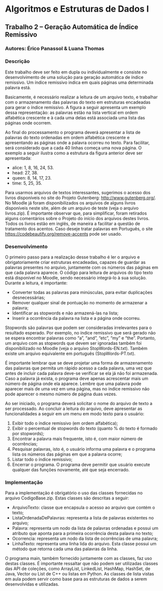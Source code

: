# Algoritmos e Estruturas de Dados I

## Trabalho 2 – Geração Automática de Índice Remissivo
### Autores: Érico Panassol & Luana Thomas

### Descrição

Este trabalho deve ser feito em dupla ou individualmente e consiste no desenvolvimento de uma solução para geração automática de índice remissivo. Um índice remissivo indica em quais páginas uma determinada palavra está.

Basicamente, é necessário realizar a leitura de um arquivo texto, e trabalhar com o armazenamento das palavras do texto em estruturas encadeadas para gerar o índice remissivo. A figura a seguir apresenta um exemplo dessa representação: as palavras estão na lista vertical em ordem alfabética crescente e à cada uma delas está associada uma lista das páginas onde ocorrem.

Ao final do processamento o programa deverá apresentar a lista de palavras do texto ordenadas em ordem alfabética crescente e apresentando as páginas onde a palavra ocorreu no texto. Para facilitar, será considerado que a cada 40 linhas começa uma nova página. O exemplo a seguir ilustra como a estrutura da figura anterior deve ser apresentada:
  - alice: 1, 8, 16, 24, 53.
  - head: 27, 38.
  - queen: 8, 14, 17, 23.
  - time: 5, 25, 35.
  
Para usarmos arquivos de textos interessantes, sugerimos o acesso dos livros disponíveis no site do Projeto Gutenberg: http://www.gutenberg.org/. No Moodle já foram disponibilizados os arquivos de alguns livros disponíveis neste site, além de um arquivo de teste (veja o arquivo livros.zip). É importante observar que, para simplificar, foram retirados alguns comentários sobre o Projeto do início dos arquivos destes livros. Todos os livros estão em inglês, de maneira a facilitar a questão de tratamento dos acentos. Caso deseje tratar palavras em Português, o site https://codebeautify.org/remove-accents pode ser usado.

### Desenvolvimento

O primeiro passo para a realização desse trabalho é ler o arquivo e obrigatoriamente criar estruturas encadeadas, capazes de guardar as palavras presentes no arquivo, juntamente com os números das páginas em que cada palavra aparece. O código para leitura de arquivos do tipo texto está disponível no Moodle, sendo necessário integrá-lo à sua solução.
Durante a leitura, é importante:
  - Converter todas as palavras para minúsculas, para evitar duplicações desnecessárias;
  - Remover qualquer sinal de pontuação no momento de armazenar a palavra;
  - Identificar as stopwords e não armazená-las na lista;
  - Inserir a ocorrência da palavra na lista e a página onde ocorreu.
  
Stopwords são palavras que podem ser consideradas irrelevantes para o resultado esperado. Por exemplo, no índice remissivo que será gerado não se espera encontrar palavras como “a”, “and”, “etc”, “my” e “the”. Portanto, um arquivo com as stopwords que devem ser ignoradas também foi disponibilizado no Moodle (veja o arquivo StopWords-EN.txt). Também existe um arquivo equivalente em português (StopWords-PT.txt).

É importante lembrar que se deve projetar uma forma de armazenamento das palavras que permita um rápido acesso a cada palavra, uma vez que antes de incluir cada palavra deve-se verificar se ela já não foi armazenada. Caso a palavra já exista, o programa deve apenas acrescentar mais um número de página onde ela aparece.
Lembre que uma palavra pode aparecer mais de uma vez em uma página, mas no índice remissivo não pode aparecer o mesmo número de página duas vezes.

Ao ser iniciado, o programa deverá solicitar o nome do arquivo de texto a ser processado. Ao concluir a leitura do arquivo, deve apresentar as funcionalidades a seguir em um menu em modo texto para o usuário:
  1. Exibir todo o índice remissivo (em ordem alfabética);
  2. Exibir o percentual de stopwords do texto (quanto % do texto é formado por stopwords);
  3. Encontrar a palavra mais frequente, isto é, com maior número de ocorrências;
  4. Pesquisar palavras, isto é, o usuário informa uma palavra e o programa lista os números das páginas em que a palavra ocorre;
  5. Listar todo o índice remissivo;
  6. Encerrar o programa.
O programa deve permitir que usuário execute qualquer das funções novamente, até que seja encerrado. 

### Implementação

Para a implementação é obrigatório o uso das classes fornecidas no arquivo CodigoBase.zip. Estas classes são descritas a seguir:
  - ArquivoTexto: classe que encapsula o acesso ao arquivo que contém o texto;
  - ListaOrdenadaDePalavras: representa a lista de palavras existentes no arquivo;
  - Palavra: representa um nodo da lista de palavras ordenadas e possui um atributo que aponta para a primeira ocorrência desta palavra no texto;
  - Ocorrencia: representa um nodo da lista de ocorrências de uma palavra;
  - LinhaTexto: representa uma linha lida do arquivo. Esta classe possui um método que retorna cada uma das palavras da linha.
  
  O programa main, também fornecido juntamente com as classes, faz uso destas classes. É importante ressaltar que não podem ser utilizadas classes das API de coleções, como ArrayList, LinkedList, HashMap, HashSet, de Java, Vector ou List de C++ ou listas em Python. As classes de lista vistas em aula podem servir como base para as estruturas de dados a serem desenvolvidas e utilizadas.
